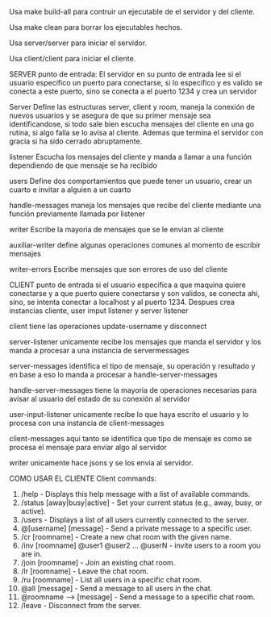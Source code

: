 Usa make build-all para contruir un ejecutable de el servidor y del cliente.

Usa make clean para borrar los ejecutables hechos.

Usa server/server para iniciar el servidor.

Usa client/client para iniciar el cliente.

SERVER
punto de entrada:
El servidor en su punto de entrada lee si el usuario especifico un puerto para conectarse, si lo especifico y es valido se conecta a este puerto, sino se conecta a el puerto 1234 y crea un servidor

Server
Define las estructuras server, client y room, maneja la conexión de nuevos usuarios y se asegura de que su primer mensaje sea identificandose, si todo sale bien escucha mensajes del cliente en una go rutina, 
si algo falla se lo avisa al cliente. Ademas que termina el servidor con gracia si ha sido cerrado abruptamente.

listener
Escucha los mensajes del cliente y manda a llamar a una función dependiendo de que mensaje se ha recibido

users
Define dos comportamientos que puede tener un usuario, crear un cuarto e invitar a alguien a un cuarto  

handle-messages
maneja los mensajes que recibe del cliente mediante una función previamente llamada por listener

writer
Escribe la mayoria de mensajes que se le envian al cliente

auxiliar-writer
define algunas operaciones comunes al momento de escribir mensajes

writer-errors
Escribe mensajes que son errores de uso del cliente




CLIENT
punto de entrada
si el usuario especifica a que maquina quiere conectarse y a que puerto quiere conectarse y son validos, se conecta ahi, sino, se intenta conectar a localhost y al puerto 1234.
Despues crea instancias cliente, user imput listener y server listener

client
tiene las operaciones update-username y disconnect

server-listener
unicamente recibe los mensajes que manda el servidor y los manda a procesar a una instancia de servermessages

server-messages
identifica el tipo de mensaje, su operación y resultado y en base a eso lo manda a procesar a handle-server-messages

handle-server-messages
tiene la mayoria de operaciones necesarias para avisar al usuario del estado de su conexión al servidor

user-input-listener
unicamente recibe lo que haya escrito el usuario y lo procesa con una instancia de client-messages

client-messages
aqui tanto se identifica que tipo de mensaje es como se procesa el mensaje para enviar algo al servidor

writer
unicamente hace jsons y se los envia al servidor.



COMO USAR EL CLIENTE
Client commands:
1. /help - Displays this help message with a list of available commands.
2. /status [away|busy|active] - Set your current status (e.g., away, busy, or active).
3. /users - Displays a list of all users currently connected to the server.
4. @[username] [message] - Send a private message to a specific user.
5. /cr [roomname] - Create a new chat room with the given name.
6. /inv [roomname] @user1 @user2 ... @userN - invite users to a room you are in. 
7. /join [roomname] - Join an existing chat room.
8. /lr [roomname] - Leave the chat room.
9. /ru [roomname] - List all users in a specific chat room.
10. @all [message] - Send a message to all users in the chat.
11. @roomname --> [message] - Send a message to a specific chat room.
12. /leave - Disconnect from the server.


